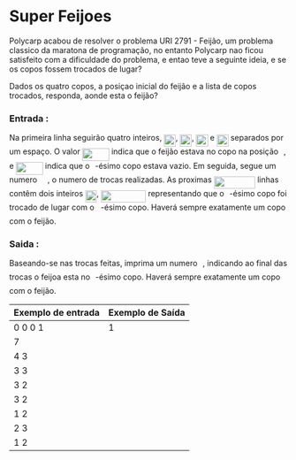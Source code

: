 # Super Feijoes

Polycarp acabou de resolver o problema URI 2791 - Feijão, um problema classico da maratona de programação, no entanto Polycarp nao ficou satisfeito com a dificuldade do problema, e entao teve a seguinte ideia, e se os copos fossem trocados de lugar?

Dados os quatro copos, a posiçao inicial do feijão  e a lista de copos trocados, responda, aonde esta o feijão?

### Entrada :
Na primeira linha seguirão quatro inteiros, <img src="/tex/9b4d3d40ed3821f6448f28262c17452b.svg?invert_in_darkmode&sanitize=true" align=middle width=21.14384744999999pt height=22.465723500000017pt/>, <img src="/tex/7eef4793074d0a551e3525b3ed939b88.svg?invert_in_darkmode&sanitize=true" align=middle width=21.14384744999999pt height=22.465723500000017pt/>, <img src="/tex/558fe189a024544b44b192f8fb9b6cd9.svg?invert_in_darkmode&sanitize=true" align=middle width=21.14384744999999pt height=22.465723500000017pt/> e <img src="/tex/30bcfc530b6a9d251e4ad8e01ef75b68.svg?invert_in_darkmode&sanitize=true" align=middle width=21.14384744999999pt height=22.465723500000017pt/> separados por um espaço. O valor <img src="/tex/d103603c39d6c39459c8b588df204c83.svg?invert_in_darkmode&sanitize=true" align=middle width=48.72470459999999pt height=22.465723500000017pt/> indica que o feijão estava no copo na posição <img src="/tex/77a3b857d53fb44e33b53e4c8b68351a.svg?invert_in_darkmode&sanitize=true" align=middle width=5.663225699999989pt height=21.68300969999999pt/>, e <img src="/tex/e1e0773d381a0e0ec88b4ba769e52046.svg?invert_in_darkmode&sanitize=true" align=middle width=48.72470459999999pt height=22.465723500000017pt/> indica que o <img src="/tex/77a3b857d53fb44e33b53e4c8b68351a.svg?invert_in_darkmode&sanitize=true" align=middle width=5.663225699999989pt height=21.68300969999999pt/>-ésimo copo estava vazio. 
Em seguida, segue um numero <img src="/tex/f9c4988898e7f532b9f826a75014ed3c.svg?invert_in_darkmode&sanitize=true" align=middle width=14.99998994999999pt height=22.465723500000017pt/>, o numero de trocas realizadas. As proximas <img src="/tex/d45608a96497a8f7d5078e7fa2d943e3.svg?invert_in_darkmode&sanitize=true" align=middle width=74.74862504999999pt height=22.465723500000017pt/> linhas contêm dois inteiros <img src="/tex/3e384b223dce750e6c98aa501355f00b.svg?invert_in_darkmode&sanitize=true" align=middle width=20.679527549999985pt height=21.68300969999999pt/>, <img src="/tex/5d205a948d20e2734c1f4a087304e795.svg?invert_in_darkmode&sanitize=true" align=middle width=80.95320749999999pt height=21.68300969999999pt/> representando que o  <img src="/tex/77a3b857d53fb44e33b53e4c8b68351a.svg?invert_in_darkmode&sanitize=true" align=middle width=5.663225699999989pt height=21.68300969999999pt/>-ésimo copo foi trocado de lugar com o  <img src="/tex/36b5afebdba34564d884d347484ac0c7.svg?invert_in_darkmode&sanitize=true" align=middle width=7.710416999999989pt height=21.68300969999999pt/>-ésimo copo.
Haverá sempre exatamente um copo com o feijão.

### Saida :
Baseando-se nas trocas feitas, imprima um numero <img src="/tex/77a3b857d53fb44e33b53e4c8b68351a.svg?invert_in_darkmode&sanitize=true" align=middle width=5.663225699999989pt height=21.68300969999999pt/>, indicando ao final das trocas o feijoa esta no  <img src="/tex/77a3b857d53fb44e33b53e4c8b68351a.svg?invert_in_darkmode&sanitize=true" align=middle width=5.663225699999989pt height=21.68300969999999pt/>-ésimo copo.
Haverá sempre exatamente um copo com o feijão.

| Exemplo de entrada | Exemplo de Saída |
|--|--|
| 0 0 0 1 | 1 |
| 7 |
| 4 3 |
| 3 3 |
| 3 2 |
| 3 2 |
| 1 2 |
| 2 3 |
| 1 2 |

